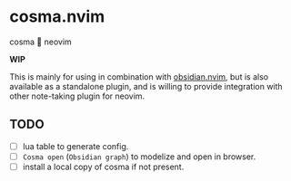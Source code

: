 # cosma.nvim

cosma 🤝 neovim

**WIP**

This is mainly for using in combination with [obsidian.nvim](https://github.com/obsidian-nvim/obsidian.nvim), but is also available as a standalone plugin, and is willing to provide integration with other note-taking plugin for neovim.


## TODO

- [ ] lua table to generate config.
- [ ] `Cosma open` (`Obsidian graph`) to modelize and open in browser.
- [ ] install a local copy of cosma if not present.
